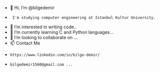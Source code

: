 - 👋 Hi, I’m @bilgedemir
-      I'm studying computer engineering at Istanbul Kultur University.
- 👀 I’m interested in writing code..
- 🌱 I’m currently learning C and Python languages...
- 💞️ I’m looking to collaborate on ...
- 📫 Contact Me
-     https://www.linkedin.com/in/bilge-demir/
-     bilgedemir1560@gmail.com ...

<!---
bilgedemir/bilgedemir is a ✨ special ✨ repository because its `README.md` (this file) appears on your GitHub profile.
You can click the Preview link to take a look at your changes.
--->
